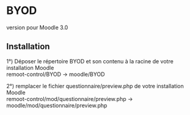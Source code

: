 # BYOD

version pour Moodle 3.0

## Installation

1°) Déposer le répertoire BYOD et son contenu à la racine de votre installation Moodle
<br>
        remoot-control/BYOD   ->    moodle/BYOD

2°) remplacer le fichier questionnaire/preview.php de votre installation Moodle
<br>
        remoot-control/mod/questionnaire/preview.php  ->  moodle/mod/questionnaire/preview.php

